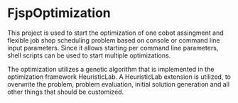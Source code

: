 ﻿# FjspOptimization
This project is used to start the optimization of one cobot assingment and flexible job
shop scheduling problem based on console or command line input parameters.
Since it allows starting per command line parameters, shell scripts can be used to 
start multiple optimizations.

The optimization utilizes a genetic algorithm that is implemented in the optimization framework 
HeuristicLab. A HeuristicLab extension is utilized, to overwrite the problem, problem evaluation, 
initial solution generation and all other things that should be customized.